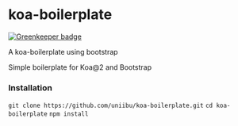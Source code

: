# koa-boilerplate

[![Greenkeeper badge](https://badges.greenkeeper.io/uniibu/koa-boilerplate.svg)](https://greenkeeper.io/)

A koa-boilerplate using bootstrap

Simple boilerplate for Koa@2 and Bootstrap

### Installation

`git clone https://github.com/uniibu/koa-boilerplate.git`
`cd koa-boilerplate`
`npm install`
